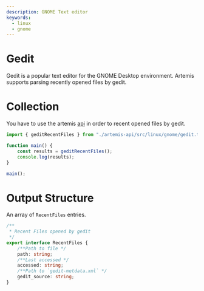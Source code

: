 ```yaml
---
description: GNOME Text editor
keywords:
  - linux
  - gnome
---
```


# Gedit

Gedit is a popular text editor for the GNOME Desktop environment. Artemis
supports parsing recently opened files by gedit.

# Collection

You have to use the artemis [api](../../API/overview.md) in order to recent
opened files by gedit.

```typescript
import { geditRecentFiles } from "./artemis-api/src/linux/gnome/gedit.ts";

function main() {
    const results = geditRecentFiles();
    console.log(results);
}

main();
```

# Output Structure

An array of `RecentFiles` entries.

```typescript
/**
 * Recent Files opened by gedit
 */
export interface RecentFiles {
    /**Path to file */
    path: string;
    /**Last accessed */
    accessed: string;
    /**Path to `gedit-metdata.xml` */
    gedit_source: string;
}
```
